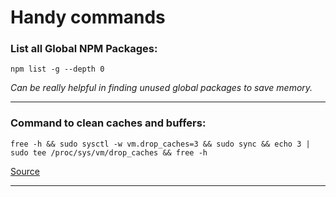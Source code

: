 # Handy commands
### List all Global NPM Packages:
```
npm list -g --depth 0
```
*Can be really helpful in finding unused global packages to save memory.*

---

### Command to clean caches and buffers: 
```
free -h && sudo sysctl -w vm.drop_caches=3 && sudo sync && echo 3 | sudo tee /proc/sys/vm/drop_caches && free -h
```
[Source](https://askubuntu.com/questions/1060118/how-to-free-up-the-memory-in-the-best-way)

---
